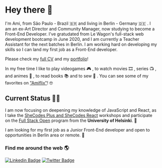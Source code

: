 # Hey there 👋

I'm Ami, from São Paulo - Brazil 🇧🇷 and living in Berlin - Germany 🇩🇪 . I am an ex-Art Director and Community Manager, now studying to become a Front-End Developer. I've gratudated from Le Wagon's full-stack web development bootcamp in June 2020, and I am currently a Teacher Assistant for the next batches in Berlin. I am working hard on developing my skills so I can land my first job as a Front-End developer.

Please check my [full CV](https://ami-onodera.github.io/resume/resume.html) and my [portfolio](https://ami-onodera.github.io/resume/portfolio.html)!

In my free time I like to play videogames 🎮 , to watch movies 🎞️ , series 📺 , and animes 🌸 , to read books 📚 and to sew 👗 . You can see some of my favorites on ["Amiflix"](https://amiflix.vercel.app)! 🤓

## Current Status 👩‍💻
I am now focusing on deepening my knowledge of JavaScript and React, as I take the [SheCodes Plus and SheCodes React](https://www.shecodes.io/certificates/2714975085b0a1541b7aa4db7bebb93d) workshops and participate on the [Full Stack Open](https://github.com/ami-onodera/full-stack-open-2020) program from the **University of Helsinki**. 🎯

I am looking for my first job as a Junior Front-End developer and open to opportunities in Berlin area or remote. 🙌

### Find me around the web 🌎

[![Linkedin Badge](https://img.shields.io/badge/-LinkedIn-blue?style=flat-square&logo=Linkedin&logoColor=white&link=https://www.linkedin.com/in/felipefialho)](https://www.linkedin.com/in/amionodera)
[![Twitter Badge](https://img.shields.io/badge/-Twitter-1ca0f1?style=flat-square&labelColor=1ca0f1&logo=twitter&logoColor=white&link=https://twitter.com/ami_sama)](https://twitter.com/ami_sama)
